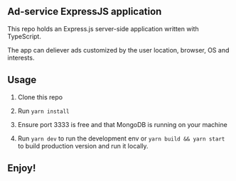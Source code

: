## Ad-service ExpressJS application

This repo holds an Express.js server-side application written with TypeScript.

The app can deliever ads customized by the user location, browser, OS and interests.

## Usage

1. Clone this repo

2. Run `yarn install`

3. Ensure port 3333 is free and that MongoDB is running on your machine

4. Run `yarn dev` to run the development env or `yarn build && yarn start` to build production version and run it locally.

## Enjoy!
